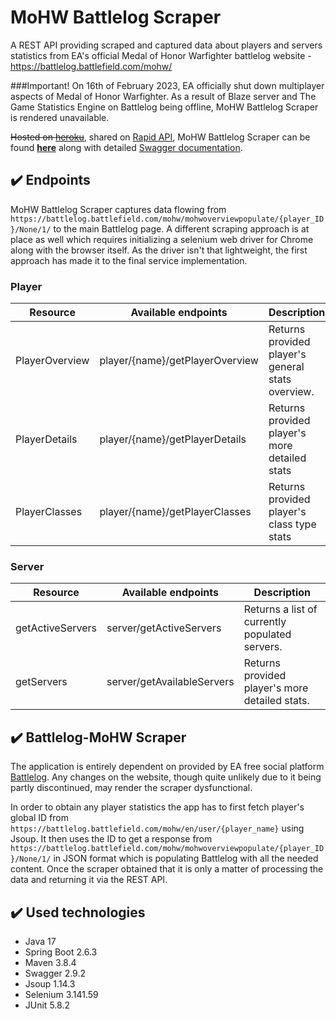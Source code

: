 # MoHW Battlelog Scraper

A REST API providing scraped and captured data about players and servers statistics from EA's official Medal of Honor Warfighter battlelog website - https://battlelog.battlefield.com/mohw/

###Important!
On 16th of February 2023, EA officially shut down multiplayer aspects of Medal of Honor Warfighter. As a result of Blaze server and The Game Statistics Engine on Battlelog being offline, MoHW Battlelog Scraper is rendered unavailable.

~~Hosted on [heroku](https://www.heroku.com)~~, shared on [Rapid API](https://rapidapi.com), MoHW Battlelog Scraper can be found **[here](https://rapidapi.com/SOURI/api/mohw-battlelog-scraper/)** 
along with detailed [Swagger documentation](https://mohw-battlelog-scraper.herokuapp.com/swagger-ui.html).

## :heavy_check_mark: Endpoints

MoHW Battlelog Scraper captures data flowing from `https://battlelog.battlefield.com/mohw/mohwoverviewpopulate/{player_ID}/None/1/` to the main Battlelog page.
A different scraping approach is at place as well which requires initializing a selenium web driver for Chrome along with the browser itself.
As the driver isn't that lightweight, the first approach has made it to the final service implementation.
### Player
| Resource       | Available endpoints             | Description                                       |
|----------------|---------------------------------|---------------------------------------------------|
| PlayerOverview | player/{name}/getPlayerOverview | Returns provided player's general stats overview. |
| PlayerDetails  | player/{name}/getPlayerDetails  | Returns provided player's more detailed stats     |
| PlayerClasses  | player/{name}/getPlayerClasses  | Returns provided player's class type stats        |

### Server
| Resource         | Available endpoints        | Description                                    |
|------------------|----------------------------|------------------------------------------------|
| getActiveServers | server/getActiveServers    | Returns a list of currently populated servers. |
| getServers       | server/getAvailableServers | Returns provided player's more detailed stats. |

## :heavy_check_mark: Battlelog-MoHW Scraper

The application is entirely dependent on provided by EA free social platform [Battlelog](https://battlelog.battlefield.com/bf4/pl/gate/).
Any changes on the website, though quite unlikely due to it being partly discontinued, may render the scraper dysfunctional.

In order to obtain any player statistics the app has to first fetch player's global ID from `https://battlelog.battlefield.com/mohw/en/user/{player_name}` using Jsoup.
It then uses the ID to get a response from `https://battlelog.battlefield.com/mohw/mohwoverviewpopulate/{player_ID}/None/1/` in JSON format which is populating Battlelog with all the needed content.
Once the scraper obtained that it is only a matter of processing the data and returning it via the REST API.
## :heavy_check_mark: Used technologies

- Java 17
- Spring Boot 2.6.3
- Maven 3.8.4
- Swagger 2.9.2
- Jsoup 1.14.3
- Selenium 3.141.59
- JUnit 5.8.2

